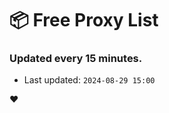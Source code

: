# :package: Free Proxy List
### Updated every 15 minutes.

- Last updated: `2024-08-29 15:00`

:heart:
